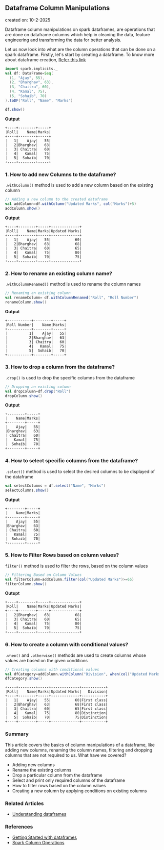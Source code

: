 ## Dataframe Column Manipulations

created on: 10-2-2025

Dataframe column manipulations on spark dataframes, are operations that are done on dataframe columns which help in cleaning the data, feature engineering and transforming the data for better analysis.

Let us now look into what are the column operations that can be done on a spark dataframe.
Firstly, let's start by creating a dataframe. To know more about dataframe creation, [Refer this link](dataframe.md)

```scala
import spark.implicits._
val df: DataFrame=Seq(
  (1, "Ajay", 55),
  (2, "Bharghav", 63),
  (3, "Chaitra", 60),
  (4, "Kamal", 75),
  (5, "Sohaib", 70)
).toDF("Roll", "Name", "Marks")

df.show()
```

**Output**
```text
+----+--------+-----+
|Roll|    Name|Marks|
+----+--------+-----+
|   1|    Ajay|   55|
|   2|Bharghav|   63|
|   3| Chaitra|   60|
|   4|   Kamal|   75|
|   5|  Sohaib|   70|
+----+--------+-----+
```

### 1. How to add new Columns to the dataframe?
`.withColumn()` method is used to add a new column based on the existing column
```scala
// Adding a new column to the created dataframe
val addColumn=df.withColumn("Updated Marks", col("Marks")+5)
addColumn.show()
```
**Output**
```text
+----+--------+-----+-------------+
|Roll|    Name|Marks|Updated Marks|
+----+--------+-----+-------------+
|   1|    Ajay|   55|           60|
|   2|Bharghav|   63|           68|
|   3| Chaitra|   60|           65|
|   4|   Kamal|   75|           80|
|   5|  Sohaib|   70|           75|
+----+--------+-----+-------------+
```

### 2. How to rename an existing column name?
`.withColumnRenamed()` method is used to rename the column names
```scala
// Renaming an existing column
val renameColumn= df.withColumnRenamed("Roll", "Roll Number")
renameColumn.show()
```
**Output**
```text
+-----------+--------+-----+
|Roll Number|    Name|Marks|
+-----------+--------+-----+
|          1|    Ajay|   55|
|          2|Bharghav|   63|
|          3| Chaitra|   60|
|          4|   Kamal|   75|
|          5|  Sohaib|   70|
+-----------+--------+-----+
```

### 3. How to drop a column from the dataframe?
`.drop()` is used to drop the specific columns from the dataframe
```scala
// Dropping an existing column
val dropColumn=df.drop("Roll")
dropColumn.show()
```
**Output**
```text
+--------+-----+
|    Name|Marks|
+--------+-----+
|    Ajay|   55|
|Bharghav|   63|
| Chaitra|   60|
|   Kamal|   75|
|  Sohaib|   70|
+--------+-----+
```

### 4. How to select specific columns from the dataframe?
`.select()` method is used to select the desired columns to be displayed of the dataframe
```scala
val selectColumns = df.select("Name", "Marks")
selectColumns.show()
```
**Output**
```text
+--------+-----+
|    Name|Marks|
+--------+-----+
|    Ajay|   55|
|Bharghav|   63|
| Chaitra|   60|
|   Kamal|   75|
|  Sohaib|   70|
+--------+-----+
```

### 5. How to Filter Rows based on column values?
`filter()` method is used to filter the rows, based on the column values
```scala
// Filtering Based on Column Values
val filterColumn=addColumn.filter(col("Updated Marks")>=65)
filterColumn.show()
```
**Outupt**
```text
+----+--------+-----+-------------+
|Roll|    Name|Marks|Updated Marks|
+----+--------+-----+-------------+
|   2|Bharghav|   63|           68|
|   3| Chaitra|   60|           65|
|   4|   Kamal|   75|           80|
|   5|  Sohaib|   70|           75|
+----+--------+-----+-------------+
```

### 6. How to create a column with conditional values?
`.when()` and `.otherwise()` methods are used to create columns whose values are based on the given conditions
```scala
// Creating columns with conditional values
val dfCategory=addColumn.withColumn("Division", when(col("Updated Marks")>70, "Distinction").otherwise("First class"))
dfCategory.show()
```
```text
+----+--------+-----+-------------+-----------+
|Roll|    Name|Marks|Updated Marks|   Division|
+----+--------+-----+-------------+-----------+
|   1|    Ajay|   55|           60|First class|
|   2|Bharghav|   63|           68|First class|
|   3| Chaitra|   60|           65|First class|
|   4|   Kamal|   75|           80|Distinction|
|   5|  Sohaib|   70|           75|Distinction|
+----+--------+-----+-------------+-----------+
```

### Summary
This article covers the basics of column manipulations of a dataframe, like adding new columns, renaming the column names, filtering and dropping columns that are not required to us.
What have we covered?
- Adding new columns
- Rename the existing columns
- Drop a particular column from the dataframe
- Select and print only required columns of the dataframe
- How to filter rows based on the column values
- Creating a new column by applying conditions on existing columns

### Related Articles
- [Understanding dataframes](dataframe.md)

### References
- [Getting Started with dataframes](https://www.databricks.com/spark/getting-started-with-apache-spark/dataframes)
- [Spark Column Operations](https://spark.apache.org/docs/3.5.1/api/java/org/apache/spark/sql/Column.html)




